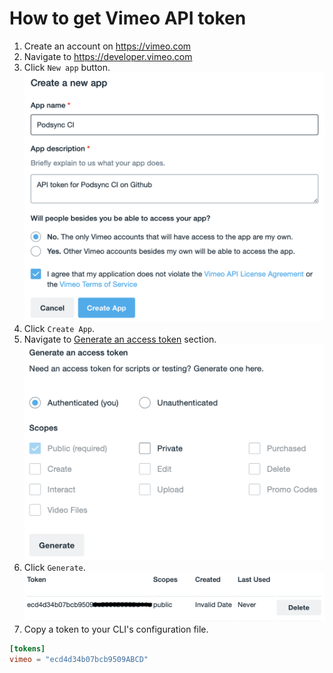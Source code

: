 # How to get Vimeo API token

1. Create an account on https://vimeo.com
2. Navigate to https://developer.vimeo.com
3. Click `New app` button.
![Create a new app](img/vimeo_create_app.png)
4. Click `Create App`.
5. Navigate to [Generate an access token](https://developer.vimeo.com/apps/160740#generate_access_token) section.
![Generate an access token](img/vimeo_access_token.png)
6. Click `Generate`.
![Tokens](img/vimeo_token.png)
7. Copy a token to your CLI's configuration file.
```toml
[tokens]
vimeo = "ecd4d34b07bcb9509ABCD"
```
